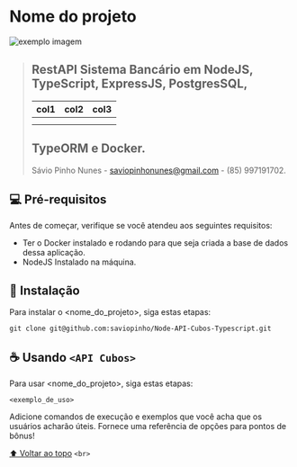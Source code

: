 # Nome do projeto

<!---Esses são exemplos. Veja https://shields.io para outras pessoas ou para personalizar este conjunto de escudos. Você pode querer incluir dependências, status do projeto e informações de licença aqui--->

![exemplo imagem](https://vagas.byintera.com/wp-content/uploads/2022/08/cubos_newLogo.png)

> ## **RestAPI Sistema Bancário em NodeJS, TypeScript, ExpressJS, PostgresSQL,**
>
> | col1 | col2 | col3 |
> | ---- | ---- | ---- |
> |      |      |      |
> |      |      |      |
>
> ##  **TypeORM e Docker.**
>
> Sávio Pinho Nunes - saviopinhonunes@gmail.com - (85) 997191702.

## 💻 Pré-requisitos

Antes de começar, verifique se você atendeu aos seguintes requisitos:

* Ter o Docker instalado e rodando para que seja criada a base de dados dessa aplicação.
* NodeJS Instalado na máquina.


## 🚀 Instalação

Para instalar o <nome_do_projeto>, siga estas etapas:

```
git clone git@github.com:saviopinho/Node-API-Cubos-Typescript.git

```

## ☕ Usando `<API Cubos>`

Para usar <nome_do_projeto>, siga estas etapas:

```
<exemplo_de_uso>
```

Adicione comandos de execução e exemplos que você acha que os usuários acharão úteis. Fornece uma referência de opções para pontos de bônus!

[⬆ Voltar ao topo](#nome-do-projeto) `<br>`
